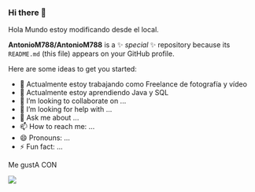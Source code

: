 ### Hi there 👋

Hola Mundo estoy modificando desde el local.

**AntonioM788/AntonioM788** is a ✨ _special_ ✨ repository because its `README.md` (this file) appears on your GitHub profile.

Here are some ideas to get you started:

- 🔭 Actualmente estoy trabajando como Freelance de fotografía y vídeo
- 🌱 Actualmente estoy aprendiendo Java y SQL
- 👯 I’m looking to collaborate on ...
- 🤔 I’m looking for help with ...
- 💬 Ask me about ...
- 📫 How to reach me: ...
- 😄 Pronouns: ...
- ⚡ Fun fact: ...

Me gustA CON 


<img src="https://cdn.pixabay.com/photo/2023/09/25/19/58/piran-8275931_1280.jpg">

